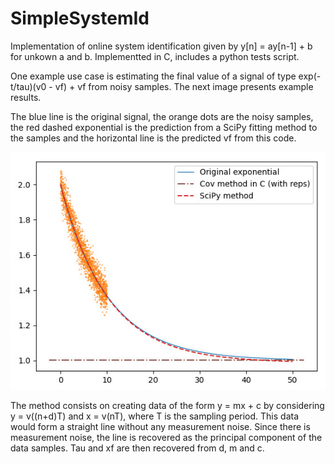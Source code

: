 # SimpleSystemId
Implementation of online system identification given by y[n] = ay[n-1] + b for unkown a and b. Implementted in C, includes a python tests script.

One example use case is estimating the final value of a signal of type exp(-t/tau)(v0 - vf) + vf from noisy samples. The next image presents example results. 

The blue line is the original signal, the orange dots are the noisy samples, the red dashed exponential is the prediction from a SciPy fitting method to the samples and the horizontal line is the predicted vf from this code.

![Example system identification](readme_fig.jpeg?raw=true "Example system identification")

The method consists on creating data of the form y = mx + c by considering y = v((n+d)T) and x = v(nT), where T is the sampling period. This data would form a straight line without any measurement noise. Since there is measurement noise, the line is recovered as the principal component of the data samples. Tau and xf are then recovered from d, m and c.